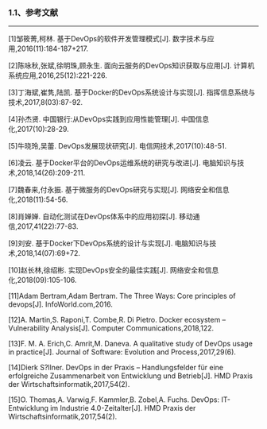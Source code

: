 ### 1.1、参考文献

------

[1]邹筱菁,柯林. 基于DevOps的软件开发管理模式[J]. 数字技术与应用,2016(11):184-187+217.

[2]陈咏秋,张斌,徐明珠,顾永生. 面向云服务的DevOps知识获取与应用[J]. 计算机系统应用,2016,25(12):221-226.

[3]丁海斌,崔隽,陆凯. 基于Docker的DevOps系统设计与实现[J]. 指挥信息系统与技术,2017,8(03):87-92.

[4]孙杰贤. 中国银行:从DevOps实践到应用性能管理[J]. 中国信息化,2017(10):28-29.

[5]牛晓玲,吴蕾. DevOps发展现状研究[J]. 电信网技术,2017(10):48-51.

[6]凌云. 基于Docker平台的DevOps运维系统的研究与改进[J]. 电脑知识与技术,2018,14(26):209-211.

[7]魏春来,付永振. 基于微服务的DevOps研究与实现[J]. 网络安全和信息化,2018(11):54-56.

[8]肖婵婵. 自动化测试在DevOps体系中的应用初探[J]. 移动通信,2017,41(22):77-83.

[9]刘安. 基于Docker下DevOps系统的设计与实现[J]. 电脑知识与技术,2018,14(07):69+72.

[10]赵长林,徐绍彬. 实现DevOps安全的最佳实践[J]. 网络安全和信息化,2018(09):105-106.

[11]Adam Bertram,Adam Bertram. The Three Ways: Core principles of devops[J]. InfoWorld.com,2016.

[12]A. Martin,S. Raponi,T. Combe,R. Di Pietro. Docker ecosystem – Vulnerability Analysis[J]. Computer Communications,2018,122.

[13]F. M. A. Erich,C. Amrit,M. Daneva. A qualitative study of DevOps usage in practice[J]. Journal of Software: Evolution and Process,2017,29(6).

[14]Dierk S?llner. DevOps in der Praxis – Handlungsfelder für eine erfolgreiche Zusammenarbeit von Entwicklung und Betrieb[J]. HMD Praxis der Wirtschaftsinformatik,2017,54(2).

[15]O. Thomas,A. Varwig,F. Kammler,B. Zobel,A. Fuchs. DevOps: IT-Entwicklung im Industrie 4.0-Zeitalter[J]. HMD Praxis der Wirtschaftsinformatik,2017,54(2).
